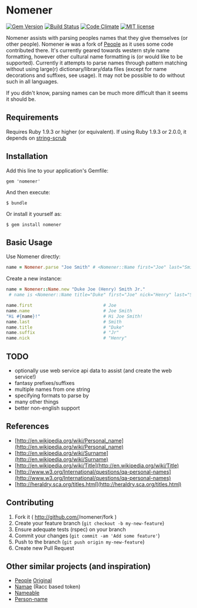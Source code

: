 # Nomener
[![Gem Version](https://badge.fury.io/rb/nomener.svg)](http://badge.fury.io/rb/nomener)
[![Build Status](https://travis-ci.org/dan-ding/nomener.svg?branch=master)](https://travis-ci.org/dan-ding/nomener)
[![Code Climate](https://codeclimate.com/github/dan-ding/nomener/badges/gpa.svg)](https://codeclimate.com/github/dan-ding/nomener)
[![MIT license](http://img.shields.io/badge/license-MIT-brightgreen.svg)](https://github.com/dan-ding/nomener/blob/master/LICENSE.txt)

Nomener assists with parsing peoples names that they give themselves (or other people). Nomener ~~is~~ was a fork of [People](https://github.com/dan-ding/people) as it uses some code contributed there. It's currently geared towards western style name formatting, however other cultural name formatting is (or would like to be supported). Currently it attempts to parse names through pattern matching without using large(r) dictionary/library/data files (except for name decorations and suffixes, see usage). It may not be possible to do without such in all languages.

If you didn't know, parsing names can be much more difficult than it seems it should be.

## Requirements

Requires Ruby 1.9.3 or higher (or equivalent).
If using Ruby 1.9.3 or 2.0.0, it depends on [string-scrub](https://github.com/hsbt/string-scrub)

## Installation

Add this line to your application's Gemfile:

    gem 'nomener'

And then execute:

    $ bundle

Or install it yourself as:

    $ gem install nomener

## Basic Usage

Use Nomener directly:
```ruby
name = Nomener.parse "Joe Smith" # <Nomener::Name first="Joe" last="Smith">
```

Create a new instance:
```ruby
name = Nomener::Name.new "Duke Joe (Henry) Smith Jr."
 # name is <Nomener::Name title="Duke" first="Joe" nick="Henry" last="Smith" suffix="Jr">

name.first                           # Joe
name.name                            # Joe Smith
"Hi #{name}!"                        # Hi Joe Smith!
name.last                            # Smith
name.title                           # "Duke"
name.suffix                          # "Jr"
name.nick                            # "Henry"
```

## TODO
* optionally use web service api data to assist (and create the web service!)
* fantasy prefixes/suffixes
* multiple names from one string
* specifying formats to parse by
* many other things
* better non-english support

## References
* [http://en.wikipedia.org/wiki/Personal_name](http://en.wikipedia.org/wiki/Personal_name)
* [http://en.wikipedia.org/wiki/Surname](http://en.wikipedia.org/wiki/Surname)
* [http://en.wikipedia.org/wiki/Title](http://en.wikipedia.org/wiki/Title)
* [http://www.w3.org/International/questions/qa-personal-names](http://www.w3.org/International/questions/qa-personal-names)
* [http://heraldry.sca.org/titles.html](http://heraldry.sca.org/titles.html)

## Contributing

1. Fork it ( http://github.com/<my-github-username>/nomener/fork )
2. Create your feature branch (`git checkout -b my-new-feature`)
3. Ensure adequate tests (rspec) on your branch
4. Commit your changes (`git commit -am 'Add some feature'`)
5. Push to the branch (`git push origin my-new-feature`)
6. Create new Pull Request

## Other similar projects (and inspiration)
* [People](https://github.com/dan-ding/people) [Original](https://github.com/mericson/people)
* [Namae](https://github.com/berkmancenter/namae) (Racc based token)
* [Nameable](https://github.com/chorn/nameable)
* [Person-name](https://github.com/matthijsgroen/person-name)

